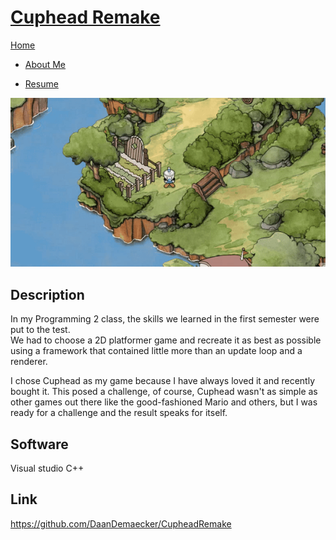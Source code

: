 <link href="../../Content/StyleSheet.css" rel="stylesheet"/> 

# <a href="https://github.com/DaanDemaecker/CupheadRemake" target="_blank">Cuphead Remake</a>

<div class="nav-bar">
  <md-block>

<a href="../../">Home</a>
- <a href="../../AboutMe/">About Me</a>
- <a href="../../Resume/">Resume</a>

  </md-block>
</div>

<img src="../../Content/Cuphead.gif" alt="drawing"/>

## Description
In my Programming 2 class, the skills we learned in the first semester were put to the test.  
We had to choose a 2D platformer game and recreate it as best as possible using a framework that contained little more than an update loop and a renderer.  

I chose Cuphead as my game because I have always loved it and recently bought it. This posed a challenge, of course, Cuphead wasn't as simple as other games out there like the good-fashioned Mario and others, but I was ready for a challenge and the result speaks for itself.

## Software
Visual studio C++

## Link
<a href="https://github.com/DaanDemaecker/CupheadRemake" target="_blank">https://github.com/DaanDemaecker/CupheadRemake</a>